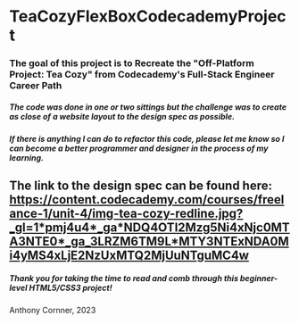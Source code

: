 # TeaCozyFlexBoxCodecademyProject
### The goal of this project is to Recreate the "Off-Platform Project: Tea Cozy" from Codecademy's Full-Stack Engineer Career Path
##### The code was done in one or two sittings but the challenge was to create as close of a website layout to the design spec as possible.
##### If there is anything I can do to refactor this code, please let me know so I can become a better programmer and designer in the process of my learning.
## The link to the design spec can be found here: https://content.codecademy.com/courses/freelance-1/unit-4/img-tea-cozy-redline.jpg?_gl=1*pmj4u4*_ga*NDQ4OTI2Mzg5Ni4xNjc0MTA3NTE0*_ga_3LRZM6TM9L*MTY3NTExNDA0Mi4yMS4xLjE2NzUxMTQ2MjUuNTguMC4w 
##### Thank you for taking the time to read and comb through this beginner-level HTML5/CSS3 project!
Anthony Cornner, 2023
